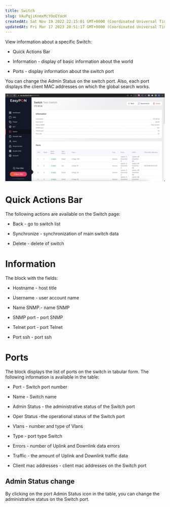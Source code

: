```yaml
---
title: Switch
slug: VAuPqjiKnmxMcYOoEYacH
createdAt: Sat Nov 19 2022 22:15:01 GMT+0000 (Coordinated Universal Time)
updatedAt: Fri Mar 17 2023 20:51:17 GMT+0000 (Coordinated Universal Time)
---
```


View information about a specific Switch:

*   Quick Actions Bar

*   Information - display of basic information about the world

*   Ports - display information about the switch port

You can change the Admin Status on the switch port. Also, each port displays the client MAC addresses on which the global search works.



![Specific Switch page](.gitbook/assets/8_kUGCPS9k6m6I1zz3YAs_image.png)

# Quick Actions Bar

The following actions are available on the Switch page:

*   Back - go to switch list

*   Synchronize - synchronization of main switch data

*   Delete - delete of switch

# Information

The block with the fields:

*   Hostname - host title

*   Username - user account name&#x20;

*   Name SNMP.- name SNMP

*   SNMP port - port SNMP

*   Telnet port - port Telnet

*   Port ssh - port  ssh

# Ports

The block displays the list of ports on the switch in tabular form. The following information is available in the table:

*   Port - Switch port number

*   Name - Switch name

*   Admin Status - the administrative status of the Switch port

*   Oper Status -the operational status of the Switch port

*   Vlans - number and type of Vlans

*   Type - port type Switch

*   Errors - number of Uplink and Downlink data errors

*   Traffic - the amount of Uplink and Downlink traffic data

*   Client mac addresses - client mac addresses on the Switch port

## Admin Status change

By clicking on the port Admin Status icon in the table, you can change the administrative status on the Switch port.

